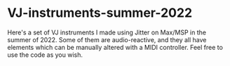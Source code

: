 # VJ-instruments-summer-2022
Here's a set of VJ instruments I made using Jitter on Max/MSP in the summer of 2022. Some of them are audio-reactive, and they all have elements which can be manually altered with a MIDI controller. Feel free to use the code as you wish.
